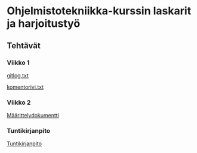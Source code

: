 # Ohjelmistotekniikka-kurssin laskarit ja harjoitustyö

## Tehtävät

### Viikko 1
[gitlog.txt](https://github.com/jupouta/ohjelmistotekniikka/blob/master/laskarit/viikko1/gitlog.txt)

[komentorivi.txt](https://github.com/jupouta/ohjelmistotekniikka/blob/master/laskarit/viikko1/komentorivi.txt)

### Viikko 2
[Määrittelydokumentti](https://github.com/jupouta/ohjelmistotekniikka/blob/master/dokumentaatio/maarittelydokumentti.md)

### Tuntikirjanpito
[Tuntikirjanpito](https://github.com/jupouta/ohjelmistotekniikka/blob/master/dokumentaatio/tuntikirjanpito.md)
